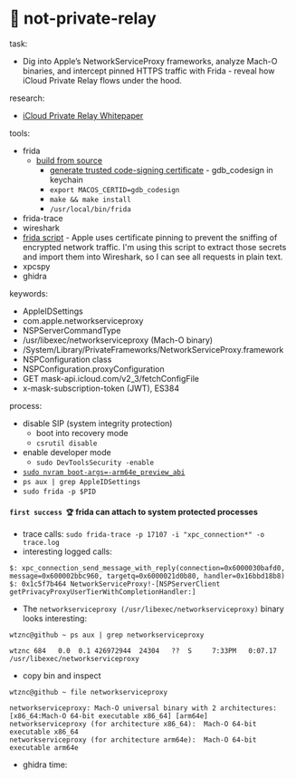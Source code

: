 #  not-private-relay

task:
- Dig into Apple’s NetworkServiceProxy frameworks, analyze Mach-O binaries, and intercept pinned HTTPS traffic with Frida - reveal how iCloud Private Relay flows under the hood.

research:
- [iCloud Private Relay Whitepaper](https://www.apple.com/privacy/docs/iCloud_Private_Relay_Overview_Dec2021.PDF)


tools:
- frida
  - [build from source](https://github.com/frida/frida)
    - [generate trusted code-signing certificate](https://sourceware.org/gdb/wiki/PermissionsDarwin) - gdb_codesign in keychain
    - ```export MACOS_CERTID=gdb_codesign```
    - ```make && make install```
    - ```/usr/local/bin/frida ```
- frida-trace
- wireshark
- [frida script](https://andydavies.me/blog/2019/12/12/capturing-and-decrypting-https-traffic-from-ios-apps/) - Apple uses certificate pinning to prevent the sniffing of encrypted network traffic. I'm using this script to extract those secrets and import them into Wireshark, so I can see all requests in plain text.
- xpcspy
- ghidra

keywords:
- AppleIDSettings
- com.apple.networkserviceproxy
- NSPServerCommandType
- /usr/libexec/networkserviceproxy (Mach-O binary)
- /System/Library/PrivateFrameworks/NetworkServiceProxy.framework
- NSPConfiguration class
- NSPConfiguration.proxyConfiguration
- GET mask-api.icloud.com/v2_3/fetchConfigFile
- x-mask-subscription-token (JWT), ES384

process:
- disable SIP (system integrity protection) 
  - boot into recovery mode
  - ```csrutil disable```
- enable developer mode
  - ```sudo DevToolsSecurity -enable```
- [```sudo nvram boot-args=-arm64e_preview_abi```](https://developer.apple.com/documentation/driverkit/debugging_and_testing_system_extensions)
- ```ps aux | grep AppleIDSettings```
- ```sudo frida -p $PID```

#### `first success 🏆` frida can attach to system protected processes

- trace calls: 
```sudo frida-trace -p 17107 -i "xpc_connection*" -o trace.log```
- interesting logged calls:
```console
$: xpc_connection_send_message_with_reply(connection=0x6000030bafd0, message=0x600002bbc960, targetq=0x6000021d0b80, handler=0x16bbd18b8)
$: 0x1c5f7b464 NetworkServiceProxy!-[NSPServerClient getPrivacyProxyUserTierWithCompletionHandler:]
```

- The `networkserviceproxy (/usr/libexec/networkserviceproxy)` binary looks interesting:
```console
wtznc@github ~ ps aux | grep networkserviceproxy

wtznc 684   0.0  0.1 426972944  24304   ??  S     7:33PM   0:07.17 /usr/libexec/networkserviceproxy
```
- copy bin and inspect
```
wtznc@github ~ file networkserviceproxy

networkserviceproxy: Mach-O universal binary with 2 architectures: [x86_64:Mach-O 64-bit executable x86_64] [arm64e]
networkserviceproxy (for architecture x86_64):	Mach-O 64-bit executable x86_64
networkserviceproxy (for architecture arm64e):	Mach-O 64-bit executable arm64e
```

- ghidra time: